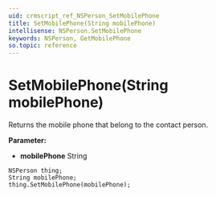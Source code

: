 ```yaml
---
uid: crmscript_ref_NSPerson_SetMobilePhone
title: SetMobilePhone(String mobilePhone)
intellisense: NSPerson.SetMobilePhone
keywords: NSPerson, GetMobilePhone
so.topic: reference
---
```


# SetMobilePhone(String mobilePhone)

Returns the mobile phone that belong to the contact person.

**Parameter:** 
 - **mobilePhone** String

```crmscript
NSPerson thing;
String mobilePhone;
thing.SetMobilePhone(mobilePhone);
```

